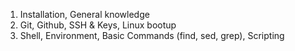 1) Installation, General knowledge
2) Git, Github, SSH  & Keys, Linux bootup
3) Shell, Environment, Basic Commands (find, sed, grep), Scripting
